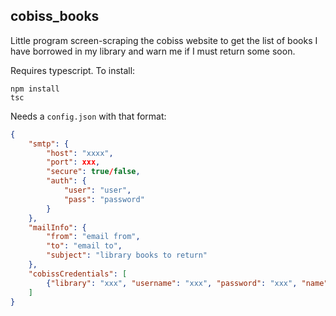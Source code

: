 ## cobiss_books

Little program screen-scraping the cobiss website to get the list of books I have borrowed
in my library and warn me if I must return some soon.

Requires typescript. To install:

    npm install
    tsc

Needs a `config.json` with that format:


```json
{
    "smtp": {
        "host": "xxxx",
        "port": xxx,
        "secure": true/false,
        "auth": {
            "user": "user",
            "pass": "password"
        }
    },
    "mailInfo": {
        "from": "email from",
        "to": "email to",
        "subject": "library books to return"
    },
    "cobissCredentials": [
        {"library": "xxx", "username": "xxx", "password": "xxx", "name": "xxxx"},
    ]
}
```
